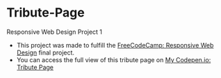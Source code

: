 # Tribute-Page
Responsive Web Design Project 1

- This project was made to fulfill the [FreeCodeCamp: Responsive Web Design](https://www.freecodecamp.org/learn/responsive-web-design/responsive-web-design-projects/build-a-tribute-page) final project.
- You can access the full view of this tribute page on [My Codepen.io: Tribute Page](https://codepen.io/mzhafizha/full/yLePrKB)
